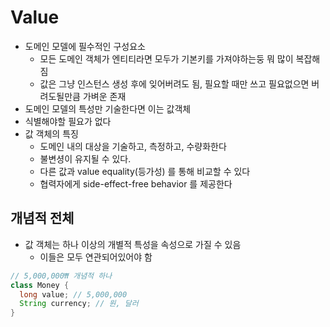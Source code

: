 # Value

- 도메인 모델에 필수적인 구성요소
  - 모든 도메인 객체가 엔티티라면 모두가 기본키를 가져야하는둥 뭐 많이 복잡해짐
  - 값은 그냥 인스턴스 생성 후에 잊어버려도 됨, 필요할 때만 쓰고 필요없으면 버려도될만큼 가벼운 존재
- 도메인 모델의 특성만 기술한다면 이는 값객체
- 식별해야할 필요가 없다
- 값 객체의 특징
  - 도메인 내의 대상을 기술하고, 측정하고, 수량화한다
  - 불변셩이 유지될 수 있다.
  - 다른 값과 value equality(등가성) 를 통해 비교할 수 있다
  - 협력자에게 side-effect-free behavior 를 제공한다

## 개념적 전체

- 값 객체는 하나 이상의 개별적 특성을 속성으로 가질 수 있음
  - 이들은 모두 연관되어있어야 함

```java
// 5,000,000₩ 개념적 하나
class Money {
  long value; // 5,000,000
  String currency; // 원, 달러
}
```
